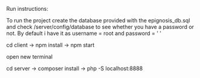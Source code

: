 Run instructions: 

To run the project create the database provided with the epignosis_db.sql and check /server/config/database to see whether you have a password or not. By default i have it as username = root and password = ' '

cd client -> npm install -> npm start 

open new terminal 

cd server -> composer install -> php -S localhost:8888
